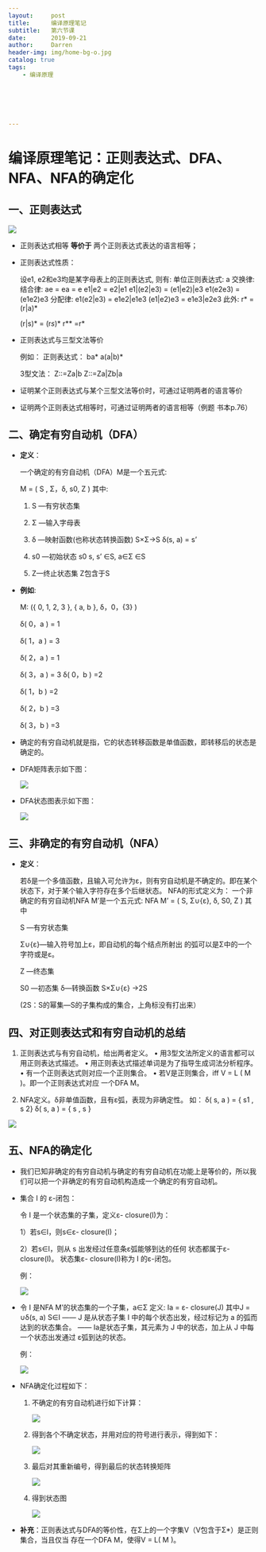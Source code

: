 ```yaml
---
layout:     post
title:      编译原理笔记
subtitle:   第六节课
date:       2019-09-21
author:     Darren
header-img: img/home-bg-o.jpg
catalog: true
tags:
    - 编译原理






---
```


# 编译原理笔记：正则表达式、DFA、NFA、NFA的确定化

## 一、正则表达式

![](https://raw.githubusercontent.com/ctttt1119/ctttt1119.github.io/master/img/bianyi-6-pic1.png)

- 正则表达式相等 **等价于** 两个正则表达式表达的语言相等；

- 正则表达式性质：

  设e1, e2和e3均是某字母表上的正则表达式, 则有: 单位正则表达式: a 交换律: 结合律:
  ae = ea = e e1|e2 = e2|e1
  e1|(e2|e3) = (e1|e2)|e3 e1(e2e3) = (e1e2)e3
  分配律:
  e1(e2|e3) = e1e2|e1e3 (e1|e2)e3 = e1e3|e2e3
  此外: r* = (r|a)* 

  (r|s)* = (r*s*)*
  r** =r\*

- 正则表达式与三型文法等价

  例如：
  正则表达式：  ba*				a(a|b)*

  3型文法：    Z::=Za|b		   Z::=Za|Zb|a

- 证明某个正则表达式与某个三型文法等价时，可通过证明两者的语言等价
- 证明两个正则表达式相等时，可通过证明两者的语言相等（例题 书本p.76）

## 二、确定有穷自动机（DFA）

- **定义**：

  一个确定的有穷自动机（DFA）M是一个五元式: 

  M = ( S , Σ，δ, s0, Z )
  其中: 

  1. S —有穷状态集 
  2. Σ —输入字母表 
  3. δ —映射函数(也称状态转换函数) S×Σ→S δ(s, a) = s’

  4. s0 —初始状态 s0
  s, s’ ∈S, a∈Σ ∈S
  5. Z—终止状态集 Z包含于S

- **例如**:

  M: ({ 0, 1, 2, 3 }, { a, b }, δ，0，{3} ) 

  δ( 0，a ) = 1 

  δ( 1，a ) = 3 

  δ( 2，a ) = 1 

  δ( 3，a ) = 3
  δ( 0，b ) =2 

  δ( 1，b ) =2 

  δ( 2，b ) =3 

  δ( 3，b ) =3

- 确定的有穷自动机就是指，它的状态转移函数是单值函数，即转移后的状态是确定的。

- DFA矩阵表示如下图：

  ![](https://raw.githubusercontent.com/ctttt1119/ctttt1119.github.io/master/img/bianyi-6-pic2.png)

- DFA状态图表示如下图：

  ![](https://raw.githubusercontent.com/ctttt1119/ctttt1119.github.io/master/img/bianyi-6-pic3.png)

## 三、非确定的有穷自动机（NFA）

- **定义**：

  若δ是一个多值函数，且输入可允许为ε，则有穷自动机是不确定的。即在某个状态下，对于某个输入字符存在多个后继状态。
  NFA的形式定义为：
  一个非确定的有穷自动机NFA M’是一个五元式: NFA M’ = ( S, Σ∪{ε}, δ, S0, Z )
  其中 

  S —有穷状态集 

  Σ∪{ε}—输入符号加上ε，即自动机的每个结点所射出 的弧可以是Σ中的一个字符或是ε。 

  Z —终态集

  S0 —初态集
  δ—转换函数       S×Σ∪{ε} →2S

  (2S：S的幂集—S的子集构成的集合，上角标没有打出来）

## 四、对正则表达式和有穷自动机的总结

1. 正则表达式与有穷自动机，给出两者定义。 • 用3型文法所定义的语言都可以用正则表达式描述。 • 用正则表达式描述单词是为了指导生成词法分析程序。 • 有一个正则表达式则对应一个正则集合。 • 若V是正则集合，iff V = L ( M )。即一个正则表达式对应 一个DFA M。

2. NFA定义。δ非单值函数，且有ε弧，表现为非确定性。 如： δ( s, a ) = { s1 , s 2}   δ( s, a ) = { s , s }

  ![](https://raw.githubusercontent.com/ctttt1119/ctttt1119.github.io/master/img/bianyi-6-pic4.png)

## 五、NFA的确定化

- 我们已知非确定的有穷自动机与确定的有穷自动机在功能上是等价的，所以我们可以把一个非确定的有穷自动机构造成一个确定的有穷自动机。

- 集合 I 的 ε-闭包：

  令 I 是一个状态集的子集，定义ε- closure(I)为： 

  1）若s∈I，则s∈ε- closure(I)； 

  2）若s∈I，则从 s 出发经过任意条ε弧能够到达的任何 状态都属于ε- closure(I)。
  状态集ε- closure(I)称为 I 的ε-闭包。

  例：

  ![](https://raw.githubusercontent.com/ctttt1119/ctttt1119.github.io/master/img/bianyi-6-pic5.png)

- 令 I 是NFA M’的状态集的一个子集，a∈Σ 定义: Ia = ε- closure(J) 其中J = ∪δ(s, a)
  S∈I
  —— J 是从状态子集 I 中的每个状态出发，经过标记为 a 的弧而达到的状态集合。
  —— Ia是状态子集，其元素为 J 中的状态，加上从 J 中每一个状态出发通过 ε弧到达的状态。

  例：

  ![](https://raw.githubusercontent.com/ctttt1119/ctttt1119.github.io/master/img/bianyi-6-pic6.png)

- NFA确定化过程如下：

  1. 不确定的有穷自动机进行如下计算：

     ![](https://raw.githubusercontent.com/ctttt1119/ctttt1119.github.io/master/img/bianyi-6-pic7.png)

  2. 得到各个不确定状态，并用对应的符号进行表示，得到如下：

     ![](https://raw.githubusercontent.com/ctttt1119/ctttt1119.github.io/master/img/bianyi-6-pic8.png)

  3. 最后对其重新编号，得到最后的状态转换矩阵

     ![](https://raw.githubusercontent.com/ctttt1119/ctttt1119.github.io/master/img/bianyi-6-pic9.png)

  4. 得到状态图

     ![](https://raw.githubusercontent.com/ctttt1119/ctttt1119.github.io/master/img/bianyi-6-pic10.png)

- **补充**：正则表达式与DFA的等价性，在Σ上的一个字集V（V包含于Σ*）是正则集合，当且仅当 存在一个DFA M，使得V = L( M )。

